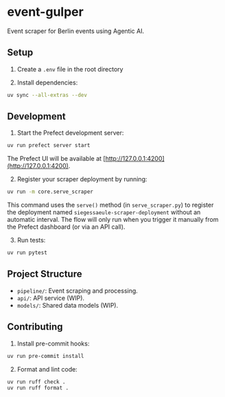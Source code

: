 # event-gulper

Event scraper for Berlin events using Agentic AI.

## Setup

1. Create a `.env` file in the root directory

2. Install dependencies:

```bash
uv sync --all-extras --dev
```

## Development

1. Start the Prefect development server:

```bash
uv run prefect server start
```

The Prefect UI will be available at [http://127.0.0.1:4200](http://127.0.0.1:4200).

2. Register your scraper deployment by running:

```bash
uv run -m core.serve_scraper
```

This command uses the `serve()` method (in `serve_scraper.py`) to register the deployment named `siegessaeule-scraper-deployment` without an automatic interval. The flow will only run when you trigger it manually from the Prefect dashboard (or via an API call).

3. Run tests:

```bash
uv run pytest
```

## Project Structure

- `pipeline/`: Event scraping and processing.
- `api/`: API service (WIP).
- `models/`: Shared data models (WIP).

## Contributing

1. Install pre-commit hooks:

```bash
uv run pre-commit install
```

2. Format and lint code:

```bash
uv run ruff check .
uv run ruff format .
```
